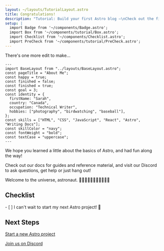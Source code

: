 ```yaml
---
layout: ~/layouts/TutorialLayout.astro
title: Congratulations!
description: "Tutorial: Build your first Astro blog —\nCheck out the final version of your project and find out what’s next with Astro!"
setup: |
  import Badge from '~/components/Badge.astro';
  import Box from '~/components/tutorial/Box.astro';
  import Checklist from '~/components/Checklist.astro';
  import PreCheck from '~/components/tutorial/PreCheck.astro';
---
```

There's one more edit to make...

```astro title="src/pages/about.astro" del={5} ins={6}
---
import BaseLayout from "../layouts/BaseLayout.astro";
const pageTitle = "About Me";
const happy = true;
const finished = false;
const finished = true;
const goal = 3;
const identity = {
  firstName: "Sarah",
  country: "Canada",
  occupation: "Technical Writer",
  hobbies: ["photography", "birdwatching", "baseball"],
};
const skills = ["HTML", "CSS", "JavaScript", "React", "Astro", "Writing Docs"];
const skillColor = "navy";
const fontWeight = "bold";
const textCase = "uppercase";
---
```

We hope you learned a little about the basics of Astro, and had fun along the way!

Check out our docs for guides and reference material, and visit our Discord to ask questions, get help or just hang out!

Welcome to the universe, astronaut. 👩🏼‍🚀👨🏿‍🚀🧑‍🚀👩🏾‍🚀

<Box icon="check-list">

## Checklist

<Checklist>
- [ ] I can't wait to start my next Astro project! 🚀
</Checklist>
</Box>

## Next Steps

[Start a new Astro project](/en/getting-started/)

[Join us on Discord](https://astro.build/chat)

